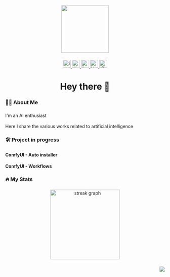 <div align="center">
  <img src="https://github.com/UmeAiRT/UmeAiRT/raw/refs/heads/main/images/ume.png" width="150" />
</div>

###

<div align="center">
  <a href="https://www.instagram.com/umeairt/" target="_blank">
    <img src="https://img.shields.io/static/v1?message=Instagram&logo=instagram&label=&color=E4405F&logoColor=white&labelColor=&style=for-the-badge" height="25" alt="instagram logo"  />
  </a>
  <a href="https://discord.gg/airt" target="_blank">
    <img src="https://img.shields.io/static/v1?message=Discord&logo=discord&label=&color=7289DA&logoColor=white&labelColor=&style=for-the-badge" height="25" alt="discord logo"  />
  </a>
  <a href="https://ko-fi.com/umeairt" target="_blank">
    <img src="https://img.shields.io/static/v1?message=Ko-fi&logo=ko-fi&label=&color=F16061&logoColor=white&labelColor=&style=for-the-badge" height="25" alt="ko-fi logo"  />
  </a>
  <a href="https://huggingface.co/UmeAiRT" target="_blank">
  <img src="https://img.shields.io/static/v1?message=Hugging Face&logo=huggingface&label=&color=f1c40f&logoColor=white&labelColor=&style=for-the-badge" height="25" alt="Hugging Face logo" />
</a>
<a href="https://civitai.com/user/UmeAiRT" target="_blank">
  <img src="https://img.shields.io/static/v1?message=Civitai&label=&color=2980b9&logoColor=white&labelColor=&style=for-the-badge" height="25" alt="Civitai logo" />
</a>
</div>

###

<h1 align="center">Hey there 👋</h1>

###

<h3 align="left">👩‍💻  About Me</h3>

###

<p align="left">I'm an AI enthusiast<br><br>Here I share the various works related to artificial intelligence</p>

###

<h3 align="left">🛠 Project in progress</h3>

###

<h4 align="left">ComfyUI - Auto installer</h4>

<h4 align="left">ComfyUI - Workflows</h4>

###

<h3 align="left">🔥   My Stats</h3>

###

<div align="center">
  <img src="https://streak-stats.demolab.com?user=UmeAiRT&locale=en&mode=daily&theme=dark&hide_border=false&border_radius=5&order=3" height="220" alt="streak graph"  />
</div>

###

<img align="right" src="https://visitor-badge.laobi.icu/badge?page_id=UmeAiRT.UmeAiRT&left_text=Visitors"  />

###
